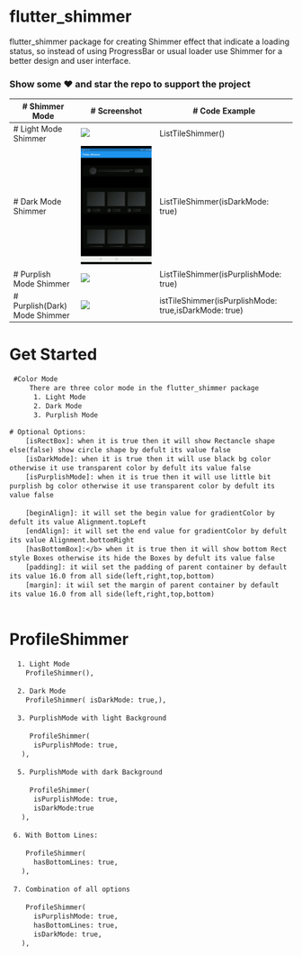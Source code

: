 # flutter_shimmer

flutter_shimmer package for creating Shimmer effect that indicate a loading status, so instead of using ProgressBar or usual loader use Shimmer for a better design and user interface. 

### Show some :heart: and star the repo to support the project

| # Shimmer Mode                 | # Screenshot                                              |  # Code Example                                     |
| ----------------------------  | -------------------------------------------------------- | ------------------------------------------ |
| # Light Mode Shimmer           | ![](./screenshots/1.gif)                                 | ListTileShimmer()                          |
| # Dark Mode Shimmer            | ![](./screenshots/2.gif)                                 | ListTileShimmer(isDarkMode: true)          |
| # Purplish Mode Shimmer        | ![](./screenshots/3.gif)                                 | ListTileShimmer(isPurplishMode: true)      |
| # Purplish(Dark) Mode Shimmer  | ![](./screenshots/3.gif)                                 |   istTileShimmer(isPurplishMode: true,isDarkMode: true)                                         |



# Get Started
  ``` 
   #Color Mode
       There are three color mode in the flutter_shimmer package
        1. Light Mode
        2. Dark Mode
        3. Purplish Mode
 ```       
 ```      
 # Optional Options:
     [isRectBox]: when it is true then it will show Rectancle shape else(false) show circle shape by defult its value false
     [isDarkMode]: when it is true then it will use black bg color otherwise it use transparent color by defult its value false
     [isPurplishMode]: when it is true then it will use little bit purplish bg color otherwise it use transparent color by defult its value false
     
     [beginAlign]: it will set the begin value for gradientColor by defult its value Alignment.topLeft
     [endAlign]: it will set the end value for gradientColor by defult its value Alignment.bottomRight
     [hasBottomBox]:</b> when it is true then it will show bottom Rect style Boxes otherwise its hide the Boxes by defult its value false
     [padding]: it wiil set the padding of parent container by default its value 16.0 from all side(left,right,top,bottom)
     [margin]: it wiil set the margin of parent container by default its value 16.0 from all side(left,right,top,bottom)
     
 ```
 
 
 # ProfileShimmer
 ```
   1. Light Mode
     ProfileShimmer(),
   
   2. Dark Mode
     ProfileShimmer( isDarkMode: true,),
    
   3. PurplishMode with light Background
   
      ProfileShimmer(
       isPurplishMode: true,      
    ),
    
   5. PurplishMode with dark Background
   
      ProfileShimmer(
       isPurplishMode: true,
       isDarkMode:true
    ),
  
  6. With Bottom Lines: 
  
     ProfileShimmer(      
       hasBottomLines: true,      
    ),
    
  7. Combination of all options
  
     ProfileShimmer(
       isPurplishMode: true,
       hasBottomLines: true,
       isDarkMode: true,
    ),
 ```
